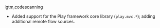 lgtm,codescanning
* Added support for the Play framework core library (`play.mvc.*`); adding additional remote flow sources.
